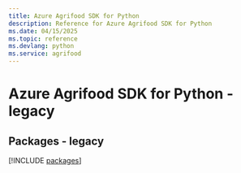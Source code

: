 ```yaml
---
title: Azure Agrifood SDK for Python
description: Reference for Azure Agrifood SDK for Python
ms.date: 04/15/2025
ms.topic: reference
ms.devlang: python
ms.service: agrifood
---
```

# Azure Agrifood SDK for Python - legacy
## Packages - legacy
[!INCLUDE [packages](agrifood-index.md)]